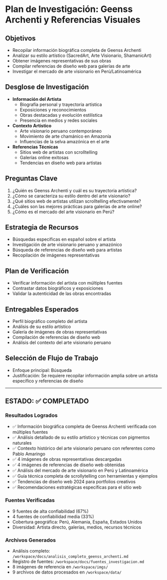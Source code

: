 # Plan de Investigación: Geenss Archenti y Referencias Visuales

## Objetivos
- Recopilar información biográfica completa de Geenss Archenti
- Analizar su estilo artístico (SacredArt, Arte Visionario, ShamanicArt)
- Obtener imágenes representativas de sus obras
- Compilar referencias de diseño web para galerías de arte
- Investigar el mercado de arte visionario en Perú/Latinoamérica

## Desglose de Investigación
- **Información del Artista**
  - Biografía personal y trayectoria artística
  - Exposiciones y reconocimientos
  - Obras destacadas y evolución estilística
  - Presencia en medios y redes sociales
- **Contexto Artístico**
  - Arte visionario peruano contemporáneo
  - Movimiento de arte chamánico en Amazonía
  - Influencias de la selva amazónica en el arte
- **Referencias Técnicas**
  - Sitios web de artistas con scrolltelling
  - Galerías online exitosas
  - Tendencias en diseño web para artistas

## Preguntas Clave
1. ¿Quién es Geenss Archenti y cuál es su trayectoria artística?
2. ¿Cómo se caracteriza su estilo dentro del arte visionario?
3. ¿Qué sitios web de artistas utilizan scrolltelling efectivamente?
4. ¿Cuáles son las mejores prácticas para galerías de arte online?
5. ¿Cómo es el mercado del arte visionario en Perú?

## Estrategia de Recursos
- Búsquedas específicas en español sobre el artista
- Investigación de arte visionario peruano y amazónico
- Búsqueda de referencias de diseño web para artistas
- Recopilación de imágenes representativas

## Plan de Verificación
- Verificar información del artista con múltiples fuentes
- Contrastar datos biográficos y exposiciones
- Validar la autenticidad de las obras encontradas

## Entregables Esperados
- Perfil biográfico completo del artista
- Análisis de su estilo artístico
- Galería de imágenes de obras representativas
- Compilación de referencias de diseño web
- Análisis del contexto del arte visionario peruano

## Selección de Flujo de Trabajo
- Enfoque principal: Búsqueda
- Justificación: Se requiere recopilar información amplia sobre un artista específico y referencias de diseño

---

## ESTADO: ✅ COMPLETADO

### Resultados Logrados
- ✅ Información biográfica completa de Geenss Archenti verificada con múltiples fuentes
- ✅ Análisis detallado de su estilo artístico y técnicas con pigmentos naturales
- ✅ Contexto histórico del arte visionario peruano con referentes como Pablo Amaringo
- ✅ 4 imágenes de obras representativas descargadas
- ✅ 4 imágenes de referencias de diseño web obtenidas
- ✅ Análisis del mercado de arte visionario en Perú y Latinoamérica
- ✅ Guía técnica completa de scrollytelling con herramientas y ejemplos
- ✅ Tendencias de diseño web 2024 para portfolios creativos
- ✅ Recomendaciones estratégicas específicas para el sitio web

### Fuentes Verificadas
- 9 fuentes de alta confiabilidad (67%)
- 4 fuentes de confiabilidad media (33%)
- Cobertura geográfica: Perú, Alemania, España, Estados Unidos
- Diversidad: Artista directo, galerías, medios, recursos técnicos

### Archivos Generados
- Análisis completo: `/workspace/docs/analisis_completo_geenss_archenti.md`
- Registro de fuentes: `/workspace/docs/fuentes_investigacion.md`
- 8 imágenes de referencia en `/workspace/imgs/`
- 9 archivos de datos procesados en `/workspace/data/`